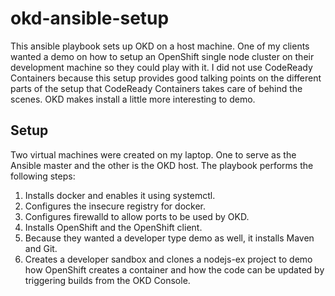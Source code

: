 # okd-ansible-setup

This ansible playbook sets up OKD on a host machine. One of my clients wanted a demo on how to setup an OpenShift single node cluster on their development machine so they could play with it. I did not use CodeReady Containers because this setup provides good talking points on the different parts of the setup that CodeReady Containers takes care of behind the scenes. OKD makes install a little more interesting to demo.

## Setup 

Two virtual machines were created on my laptop. One to serve as the Ansible master and the other is the OKD host. The playbook performs the following steps:

1. Installs docker and enables it using systemctl.
2. Configures the insecure registry for docker.
3. Configures firewalld to allow ports to be used by OKD.
4. Installs OpenShift and the OpenShift client.
5. Because they wanted a developer type demo as well, it installs Maven and Git.
6. Creates a developer sandbox and clones a nodejs-ex project to demo how OpenShift creates a container and how the code can be updated by triggering builds from the OKD Console. 
